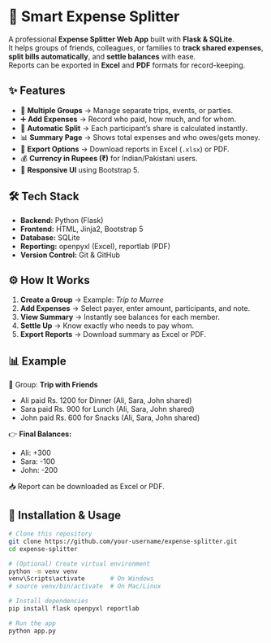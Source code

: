 # 💸 Smart Expense Splitter

A professional **Expense Splitter Web App** built with **Flask & SQLite**.  
It helps groups of friends, colleagues, or families to **track shared expenses**, **split bills automatically**, and **settle balances** with ease.  
Reports can be exported in **Excel** and **PDF** formats for record-keeping.

## ✨ Features
- 👥 **Multiple Groups** → Manage separate trips, events, or parties.  
- ➕ **Add Expenses** → Record who paid, how much, and for whom.  
- 🔄 **Automatic Split** → Each participant’s share is calculated instantly.  
- 📊 **Summary Page** → Shows total expenses and who owes/gets money.  
- 📑 **Export Options** → Download reports in Excel (`.xlsx`) or PDF.  
- 💰 **Currency in Rupees (₹)** for Indian/Pakistani users.  
- 🎨 **Responsive UI** using Bootstrap 5.  

## 🛠 Tech Stack
- **Backend:** Python (Flask)  
- **Frontend:** HTML, Jinja2, Bootstrap 5  
- **Database:** SQLite  
- **Reporting:** openpyxl (Excel), reportlab (PDF)  
- **Version Control:** Git & GitHub 

## ⚙️ How It Works
1. **Create a Group** → Example: *Trip to Murree*  
2. **Add Expenses** → Select payer, enter amount, participants, and note.  
3. **View Summary** → Instantly see balances for each member.  
4. **Settle Up** → Know exactly who needs to pay whom.  
5. **Export Reports** → Download summary as Excel or PDF.  

## 📊 Example
👥 Group: **Trip with Friends**

- Ali paid Rs. 1200 for Dinner (Ali, Sara, John shared)  
- Sara paid Rs. 900 for Lunch (Ali, Sara, John shared)  
- John paid Rs. 600 for Snacks (Ali, Sara, John shared)  

👉 **Final Balances:**
- Ali: +300  
- Sara: -100  
- John: -200  

📥 Report can be downloaded as Excel or PDF.

## 🚀 Installation & Usage
```bash
# Clone this repository
git clone https://github.com/your-username/expense-splitter.git
cd expense-splitter

# (Optional) Create virtual environment
python -m venv venv
venv\Scripts\activate       # On Windows
# source venv/bin/activate  # On Mac/Linux

# Install dependencies
pip install flask openpyxl reportlab

# Run the app
python app.py

